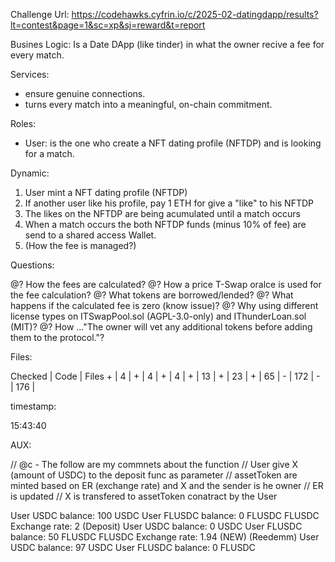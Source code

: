 Challenge Url: https://codehawks.cyfrin.io/c/2025-02-datingdapp/results?lt=contest&page=1&sc=xp&sj=reward&t=report

Busines Logic:
Is a Date DApp (like tinder) in what the owner recive a fee for every match.

Services:
- ensure genuine connections.
- turns every match into a meaningful, on-chain commitment.

Roles:
- User: is the one who create a NFT dating profile (NFTDP) and is looking for a match.

Dynamic:
1. User mint a NFT dating profile (NFTDP)
2. If another user like his profile, pay 1 ETH for give a "like" to his NFTDP 
3. The likes on the NFTDP are being acumulated until a match occurs
4. When a match occurs the both NFTDP funds (minus 10% of fee) are send to a shared access Wallet.
5. (How the fee is managed?)


Questions:

@? How the fees are calculated?
@? How a price T-Swap oralce is used for the fee calculation?
@? What tokens are borrowed/lended?
@? What happens if the calculated fee is zero (know issue)?
@? Why using different license types on ITSwapPool.sol (AGPL-3.0-only) and IThunderLoan.sol (MIT)?
@? How ..."The owner will vet any additional tokens before adding them to the protocol."?

[](./src/interfaces/IPoolFactory.sol)

Files:

 Checked | Code | Files
    +    | 4    | [](./src/interfaces/IPoolFactory.sol)
    +    | 4    | [](./src/interfaces/IThunderLoan.sol)
    +    | 4    | [](./src/interfaces/ITSwapPool.sol)
    +    | 13   | [](./src/interfaces/IFlashLoanReceiver.sol)
    +    | 23   | [](./src/protocol/OracleUpgradeable.sol)
    +    | 65   | [](./src/protocol/AssetToken.sol)
    -    | 172  | [](./src/upgradedProtocol/ThunderLoanUpgraded.sol)
    -    | 176  | [](./src/protocol/ThunderLoan.sol)


timestamp:

15:43:40

AUX:

 // @c - The follow are my commnets about the function
// User give X (amount of USDC) to the deposit func as parameter
// assetToken are minted based on ER (exchange rate) and X and the sender is he owner
// ER is updated
// X is transfered to assetToken conatract by the User

User USDC balance: 100 USDC
User FLUSDC balance: 0 FLUSDC
FLUSDC Exchange rate: 2
(Deposit)
User USDC balance: 0 USDC
User FLUSDC balance: 50 FLUSDC
FLUSDC Exchange rate: 1.94 (NEW)
(Reedemm)
User USDC balance: 97 USDC
User FLUSDC balance: 0 FLUSDC

